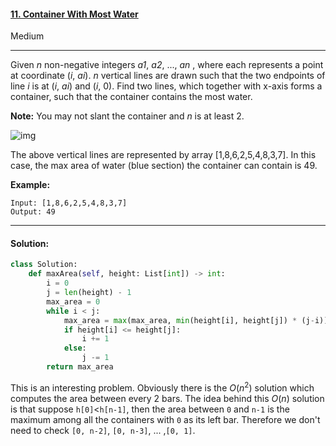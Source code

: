 #### [11. Container With Most Water](https://leetcode.com/problems/container-with-most-water/)

Medium

---

Given *n* non-negative integers *a1*, *a2*, ..., *an* , where each represents a point at coordinate (*i*, *ai*). *n* vertical lines are drawn such that the two endpoints of line *i* is at (*i*, *ai*) and (*i*, 0). Find two lines, which together with x-axis forms a container, such that the container contains the most water.

**Note:** You may not slant the container and *n* is at least 2.

 

![img](https://s3-lc-upload.s3.amazonaws.com/uploads/2018/07/17/question_11.jpg)

The above vertical lines are represented by array [1,8,6,2,5,4,8,3,7]. In this case, the max area of water (blue section) the container can contain is 49.

 

**Example:**

```
Input: [1,8,6,2,5,4,8,3,7]
Output: 49
```

---

#### Solution:

```python
class Solution:
    def maxArea(self, height: List[int]) -> int:
        i = 0
        j = len(height) - 1
        max_area = 0
        while i < j:
            max_area = max(max_area, min(height[i], height[j]) * (j-i))
            if height[i] <= height[j]:
                i += 1
            else:
                j -= 1
        return max_area
```

This is an interesting problem. Obviously there is the $O(n^2)$ solution which computes the area between every 2 bars. The idea behind this $O(n)$ solution is that suppose `h[0]`<`h[n-1]`, then the area between `0` and `n-1` is the maximum among all the containers with `0` as its left bar. Therefore we don't need to check `[0, n-2]`, `[0, n-3]`, ... ,`[0, 1]`. 